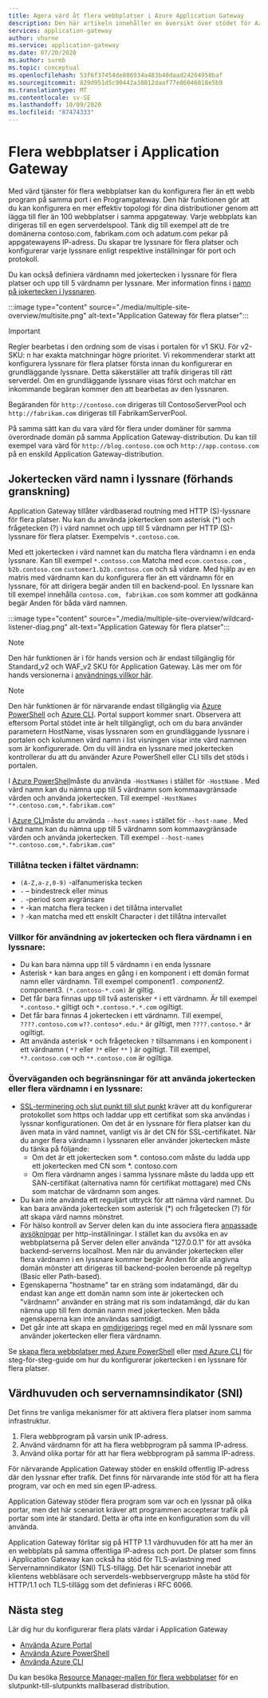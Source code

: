 ```yaml
---
title: Agera värd åt flera webbplatser i Azure Application Gateway
description: Den här artikeln innehåller en översikt över stödet för Azure Application Gateway för flera platser.
services: application-gateway
author: vhorne
ms.service: application-gateway
ms.date: 07/20/2020
ms.author: surmb
ms.topic: conceptual
ms.openlocfilehash: 53f6f37454de886934a483b40daad24204958baf
ms.sourcegitcommit: 829d951d5c90442a38012daaf77e86046018e5b9
ms.translationtype: MT
ms.contentlocale: sv-SE
ms.lasthandoff: 10/09/2020
ms.locfileid: "87474333"
---
```

# <a name="application-gateway-multiple-site-hosting"></a>Flera webbplatser i Application Gateway

Med värd tjänster för flera webbplatser kan du konfigurera fler än ett webb program på samma port i en Programgateway. Den här funktionen gör att du kan konfigurera en mer effektiv topologi för dina distributioner genom att lägga till fler än 100 webbplatser i samma appgateway. Varje webbplats kan dirigeras till en egen serverdelspool. Tänk dig till exempel att de tre domänerna contoso.com, fabrikam.com och adatum.com pekar på appgatewayens IP-adress. Du skapar tre lyssnare för flera platser och konfigurerar varje lyssnare enligt respektive inställningar för port och protokoll. 

Du kan också definiera värdnamn med jokertecken i lyssnare för flera platser och upp till 5 värdnamn per lyssnare. Mer information finns i [namn på jokertecken i lyssnaren](#wildcard-host-names-in-listener-preview).

:::image type="content" source="./media/multiple-site-overview/multisite.png" alt-text="Application Gateway för flera platser":::

> [!IMPORTANT]
> Regler bearbetas i den ordning som de visas i portalen för v1 SKU. För v2-SKU: n har exakta matchningar högre prioritet. Vi rekommenderar starkt att konfigurera lyssnare för flera platser första innan du konfigurerar en grundläggande lyssnare.  Detta säkerställer att trafik dirigeras till rätt serverdel. Om en grundläggande lyssnare visas först och matchar en inkommande begäran kommer den att bearbetas av den lyssnaren.

Begäranden för `http://contoso.com` dirigeras till ContosoServerPool och `http://fabrikam.com` dirigeras till FabrikamServerPool.

På samma sätt kan du vara värd för flera under domäner för samma överordnade domän på samma Application Gateway-distribution. Du kan till exempel vara värd för `http://blog.contoso.com` och `http://app.contoso.com` på en enskild Application Gateway-distribution.

## <a name="wildcard-host-names-in-listener-preview"></a>Jokertecken värd namn i lyssnare (förhands granskning)

Application Gateway tillåter värdbaserad routning med HTTP (S)-lyssnare för flera platser. Nu kan du använda jokertecken som asterisk (*) och frågetecken (?) i värd namnet och upp till 5 värdnamn per HTTP (S)-lyssnare för flera platser. Exempelvis `*.contoso.com`.

Med ett jokertecken i värd namnet kan du matcha flera värdnamn i en enda lyssnare. Kan till exempel `*.contoso.com` Matcha med `ecom.contoso.com` , `b2b.contoso.com` `customer1.b2b.contoso.com` och så vidare. Med hjälp av en matris med värdnamn kan du konfigurera fler än ett värdnamn för en lyssnare, för att dirigera begär anden till en backend-pool. En lyssnare kan till exempel innehålla `contoso.com, fabrikam.com` som kommer att godkänna begär Anden för båda värd namnen.

:::image type="content" source="./media/multiple-site-overview/wildcard-listener-diag.png" alt-text="Application Gateway för flera platser":::

>[!NOTE]
> Den här funktionen är i för hands version och är endast tillgänglig för Standard_v2 och WAF_v2 SKU för Application Gateway. Läs mer om för hands versionerna i [användnings villkor här](https://azure.microsoft.com/support/legal/preview-supplemental-terms/).

>[!NOTE]
>Den här funktionen är för närvarande endast tillgänglig via [Azure PowerShell](tutorial-multiple-sites-powershell.md) och [Azure CLI](tutorial-multiple-sites-cli.md). Portal support kommer snart.
> Observera att eftersom Portal stödet inte är helt tillgängligt, och om du bara använder parametern HostName, visas lyssnaren som en grundläggande lyssnare i portalen och kolumnen värd namn i list visningen visar inte värd namnen som är konfigurerade. Om du vill ändra en lyssnare med jokertecken kontrollerar du att du använder Azure PowerShell eller CLI tills det stöds i portalen.

I [Azure PowerShell](tutorial-multiple-sites-powershell.md)måste du använda `-HostNames` i stället för `-HostName` . Med värd namn kan du nämna upp till 5 värdnamn som kommaavgränsade värden och använda jokertecken. Till exempel `-HostNames "*.contoso.com,*.fabrikam.com"`

I [Azure CLI](tutorial-multiple-sites-cli.md)måste du använda `--host-names` i stället för `--host-name` . Med värd namn kan du nämna upp till 5 värdnamn som kommaavgränsade värden och använda jokertecken. Till exempel `--host-names "*.contoso.com,*.fabrikam.com"`

### <a name="allowed-characters-in-the-host-names-field"></a>Tillåtna tecken i fältet värdnamn:

* `(A-Z,a-z,0-9)` -alfanumeriska tecken
* `-` – bindestreck eller minus
* `.` -period som avgränsare
*   `*` -kan matcha flera tecken i det tillåtna intervallet
*   `?` -kan matcha med ett enskilt Character i det tillåtna intervallet

### <a name="conditions-for-using-wildcard-characters-and-multiple-host-names-in-a-listener"></a>Villkor för användning av jokertecken och flera värdnamn i en lyssnare:

*   Du kan bara nämna upp till 5 värdnamn i en enda lyssnare
*   Asterisk `*` kan bara anges en gång i en komponent i ett domän format namn eller värdnamn. Till exempel component1 *. component2*. component3. `(*.contoso-*.com)` är giltig.
*   Det får bara finnas upp till två asterisker `*` i ett värdnamn. Är till exempel `*.contoso.*` giltigt och `*.contoso.*.*.com` ogiltigt.
*   Det får bara finnas 4 jokertecken i ett värdnamn. Till exempel, `????.contoso.com` `w??.contoso*.edu.*` är giltigt, men `????.contoso.*` är ogiltigt.
*   Att använda asterisk `*` och frågetecken `?` tillsammans i en komponent i ett värdnamn ( `*?` eller `?*` eller `**` ) är ogiltigt. Till exempel, `*?.contoso.com` och `**.contoso.com` är ogiltiga.

### <a name="considerations-and-limitations-of-using-wildcard-or-multiple-host-names-in-a-listener"></a>Överväganden och begränsningar för att använda jokertecken eller flera värdnamn i en lyssnare:

*   [SSL-terminering och slut punkt till slut punkt](ssl-overview.md) kräver att du konfigurerar protokollet som https och laddar upp ett certifikat som ska användas i lyssnar konfigurationen. Om det är en lyssnare för flera platser kan du även mata in värd namnet, vanligt vis är det CN för SSL-certifikatet. När du anger flera värdnamn i lyssnaren eller använder jokertecken måste du tänka på följande:
    *   Om det är ett jokertecken som *. contoso.com måste du ladda upp ett jokertecken med CN som *. contoso.com
    *   Om flera värdnamn anges i samma lyssnare måste du ladda upp ett SAN-certifikat (alternativa namn för certifikat mottagare) med CNs som matchar de värdnamn som anges.
*   Du kan inte använda ett reguljärt uttryck för att nämna värd namnet. Du kan bara använda jokertecken som asterisk (*) och frågetecken (?) för att skapa värd namns mönstret.
*   För hälso kontroll av Server delen kan du inte associera flera [anpassade avsökningar](application-gateway-probe-overview.md) per http-inställningar. I stället kan du avsöka en av webbplatserna på Server delen eller använda "127.0.0.1" för att avsöka backend-serverns localhost. Men när du använder jokertecken eller flera värdnamn i en lyssnare kommer begär Anden för alla angivna domän mönster att dirigeras till backend-poolen beroende på regeltyp (Basic eller Path-based).
*   Egenskaperna "hostname" tar en sträng som indatamängd, där du endast kan ange ett domän namn som inte är jokertecken och "värdnamn" använder en sträng mat ris som indatamängd, där du kan nämna upp till fem domän namn med jokertecken. Men båda egenskaperna kan inte användas samtidigt.
*   Det går inte att skapa en [omdirigerings](redirect-overview.md) regel med en mål lyssnare som använder jokertecken eller flera värdnamn.

Se [skapa flera webbplatser med Azure PowerShell](tutorial-multiple-sites-powershell.md) eller [med Azure CLI](tutorial-multiple-sites-cli.md) för steg-för-steg-guide om hur du konfigurerar jokertecken i en lyssnare för flera platser.

## <a name="host-headers-and-server-name-indication-sni"></a>Värdhuvuden och servernamnsindikator (SNI)

Det finns tre vanliga mekanismer för att aktivera flera platser inom samma infrastruktur.

1. Flera webbprogram på varsin unik IP-adress.
2. Använd värdnamn för att ha flera webbprogram på samma IP-adress.
3. Använd olika portar för att har flera webbprogram på samma IP-adress.

För närvarande Application Gateway stöder en enskild offentlig IP-adress där den lyssnar efter trafik. Det finns för närvarande inte stöd för att ha flera program, var och en med sin egen IP-adress. 

Application Gateway stöder flera program som var och en lyssnar på olika portar, men det här scenariot kräver att programmen accepterar trafik på portar som inte är standard. Detta är ofta inte en konfiguration som du vill använda.

Application Gateway förlitar sig på HTTP 1.1 värdhuvuden för att ha mer än en webbplats på samma offentliga IP-adress och port. De platser som finns i Application Gateway kan också ha stöd för TLS-avlastning med Servernamnindikator (SNI) TLS-tillägg. Det här scenariot innebär att klientens webbläsare och serverdels-webbservergrupp måste ha stöd för HTTP/1.1 och TLS-tillägg som det definieras i RFC 6066.

## <a name="next-steps"></a>Nästa steg

Lär dig hur du konfigurerar flera plats värdar i Application Gateway
* [Använda Azure Portal](create-multiple-sites-portal.md)
* [Använda Azure PowerShell](tutorial-multiple-sites-powershell.md) 
* [Använda Azure CLI](tutorial-multiple-sites-cli.md)

Du kan besöka [Resource Manager-mallen för flera webbplatser](https://github.com/Azure/azure-quickstart-templates/blob/master/201-application-gateway-multihosting) för en slutpunkt-till-slutpunkts mallbaserad distribution.
